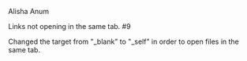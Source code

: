Alisha Anum

Links not opening in the same tab. #9

Changed the target from "_blank" to "_self" in order to open files in the same tab.